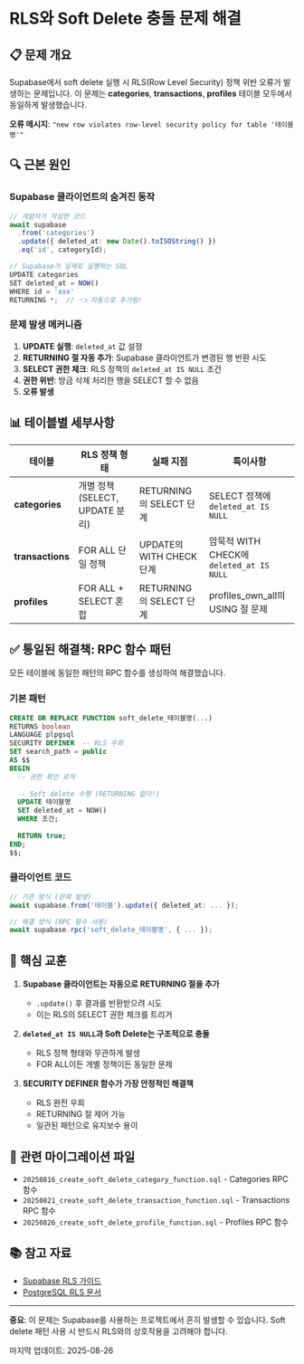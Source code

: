 # RLS와 Soft Delete 충돌 문제 해결

## 📋 문제 개요

Supabase에서 soft delete 실행 시 RLS(Row Level Security) 정책 위반 오류가 발생하는 문제입니다.
이 문제는 **categories**, **transactions**, **profiles** 테이블 모두에서 동일하게 발생했습니다.

**오류 메시지**: `"new row violates row-level security policy for table '테이블명'"`

## 🔍 근본 원인

### Supabase 클라이언트의 숨겨진 동작

```typescript
// 개발자가 작성한 코드
await supabase
  .from('categories')
  .update({ deleted_at: new Date().toISOString() })
  .eq('id', categoryId);

// Supabase가 실제로 실행하는 SQL
UPDATE categories 
SET deleted_at = NOW() 
WHERE id = 'xxx'
RETURNING *;  // 👈 자동으로 추가됨!
```

### 문제 발생 메커니즘

1. **UPDATE 실행**: `deleted_at` 값 설정
2. **RETURNING 절 자동 추가**: Supabase 클라이언트가 변경된 행 반환 시도
3. **SELECT 권한 체크**: RLS 정책의 `deleted_at IS NULL` 조건
4. **권한 위반**: 방금 삭제 처리한 행을 SELECT 할 수 없음
5. **오류 발생**

## 📊 테이블별 세부사항

| 테이블 | RLS 정책 형태 | 실패 지점 | 특이사항 |
|--------|--------------|-----------|----------|
| **categories** | 개별 정책 (SELECT, UPDATE 분리) | RETURNING의 SELECT 단계 | SELECT 정책에 `deleted_at IS NULL` |
| **transactions** | FOR ALL 단일 정책 | UPDATE의 WITH CHECK 단계 | 암묵적 WITH CHECK에 `deleted_at IS NULL` |
| **profiles** | FOR ALL + SELECT 혼합 | RETURNING의 SELECT 단계 | profiles_own_all의 USING 절 문제 |

## ✅ 통일된 해결책: RPC 함수 패턴

모든 테이블에 동일한 패턴의 RPC 함수를 생성하여 해결했습니다.

### 기본 패턴

```sql
CREATE OR REPLACE FUNCTION soft_delete_테이블명(...)
RETURNS boolean
LANGUAGE plpgsql
SECURITY DEFINER  -- RLS 우회
SET search_path = public
AS $$
BEGIN
  -- 권한 확인 로직
  
  -- Soft delete 수행 (RETURNING 없이!)
  UPDATE 테이블명
  SET deleted_at = NOW()
  WHERE 조건;
  
  RETURN true;
END;
$$;
```

### 클라이언트 코드

```typescript
// 기존 방식 (문제 발생)
await supabase.from('테이블').update({ deleted_at: ... });

// 해결 방식 (RPC 함수 사용)
await supabase.rpc('soft_delete_테이블명', { ... });
```

## 🎯 핵심 교훈

1. **Supabase 클라이언트는 자동으로 RETURNING 절을 추가**
   - `.update()` 후 결과를 반환받으려 시도
   - 이는 RLS의 SELECT 권한 체크를 트리거

2. **`deleted_at IS NULL`과 Soft Delete는 구조적으로 충돌**
   - RLS 정책 형태와 무관하게 발생
   - FOR ALL이든 개별 정책이든 동일한 문제

3. **SECURITY DEFINER 함수가 가장 안정적인 해결책**
   - RLS 완전 우회
   - RETURNING 절 제어 가능
   - 일관된 패턴으로 유지보수 용이

## 🔧 관련 마이그레이션 파일

- `20250816_create_soft_delete_category_function.sql` - Categories RPC 함수
- `20250821_create_soft_delete_transaction_function.sql` - Transactions RPC 함수
- `20250826_create_soft_delete_profile_function.sql` - Profiles RPC 함수

## 📚 참고 자료

- [Supabase RLS 가이드](https://supabase.com/docs/guides/auth/row-level-security)
- [PostgreSQL RLS 문서](https://www.postgresql.org/docs/current/ddl-rowsecurity.html)

---

**중요**: 이 문제는 Supabase를 사용하는 프로젝트에서 흔히 발생할 수 있습니다.
Soft delete 패턴 사용 시 반드시 RLS와의 상호작용을 고려해야 합니다.

마지막 업데이트: 2025-08-26